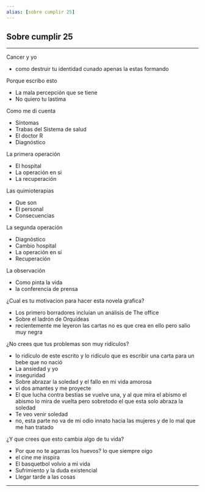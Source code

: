 ```yaml
---
alias: [sobre cumplir 25]
---
```


## Sobre cumplir 25
---

Cancer y yo
-   como destruir tu identidad cunado apenas la estas formando
  
Porque escribo esto
-   La mala percepción que se tiene
-   No quiero tu lastima

Como me di cuenta
-   Síntomas
-   Trabas del Sistema de salud
-   El doctor R
-   Diagnóstico

La primera operación
-   El hospital
-   La operación en si
-   La recuperación

Las quimioterapias
-   Que son
-   El personal
-   Consecuencias

La segunda operación
-   Diagnóstico
-   Cambio hospital
-   La operación en sí
-   Recuperación

La observación
-   Como pinta la vida
-   la conferencia de prensa

¿Cual es tu motivacion para hacer esta novela grafica?
-   Los primero borradores incluían un análisis de The office
-   Sobre el ladrón de Orquídeas
-   recientemente me leyeron las cartas no es que crea en ello pero salio muy negra

¿No crees que tus problemas son muy ridículos?
-   lo ridículo de este escrito y lo ridículo que es escribir una carta para un bebe que no nació
-   La ansiedad y yo
-   inseguridad
-   Sobre abrazar la soledad y el fallo en mi vida amorosa
-   vi dos amantes y me proyecte
-   El que lucha contra bestias se vuelve una, y al que mira el abismo el abismo lo mira de vuelta pero sobretodo el que esta solo abraza la soledad
-   Te veo venir soledad
-   no, esta parte no va de mi odio innato hacia las mujeres y de lo mal que me han tratado

¿Y que crees que esto cambia algo de tu vida?
-   Por que no te agarras los huevos? lo que siempre oigo
-   el cine me inspira
-   El basquetbol volvio a mi vida
-   Sufrimiento y la duda existencial
-   Llegar tarde a las cosas

---